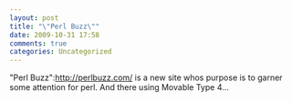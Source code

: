 ```yaml
---
layout: post
title: "\"Perl Buzz\""
date: 2009-10-31 17:58
comments: true
categories: Uncategorized
---
```

"Perl Buzz":http://perlbuzz.com/ is a new site whos purpose is to garner some attention for perl. And there using Movable Type 4...
